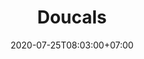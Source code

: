 ---
title     : "Doucals"
thumbnail : "doucals"
address   : "https://doucals.com"
sitemap   : false
date      : 2020-07-25T08:03:00+07:00
---